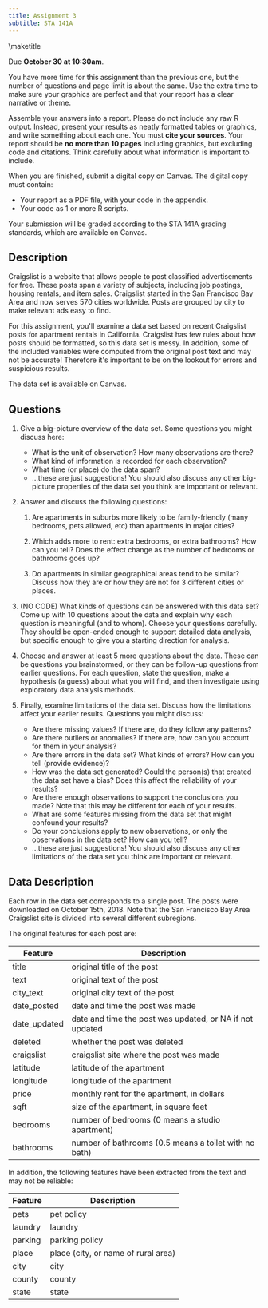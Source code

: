 ```yaml
---
title: Assignment 3
subtitle: STA 141A
---
```


\maketitle

Due __October 30 at 10:30am__.

You have more time for this assignment than the previous one, but the number of
questions and page limit is about the same. Use the extra time to make sure
your graphics are perfect and that your report has a clear narrative or theme.

Assemble your answers into a report. Please do not include any raw R output.
Instead, present your results as neatly formatted tables or graphics, and write
something about each one. You must __cite your sources__. Your report should be
__no more than 10 pages__ including graphics, but excluding code and citations.
Think carefully about what information is important to include. 

When you are finished, submit a digital copy on Canvas. The digital copy must
contain:

* Your report as a PDF file, with your code in the appendix.
* Your code as 1 or more R scripts.

Your submission will be graded according to the STA 141A grading standards,
which are available on Canvas.

## Description

Craigslist is a website that allows people to post classified advertisements
for free. These posts span a variety of subjects, including job postings,
housing rentals, and item sales. Craigslist started in the San Francisco Bay
Area and now serves 570 cities worldwide. Posts are grouped by city to make
relevant ads easy to find.

For this assignment, you'll examine a data set based on recent Craigslist posts
for apartment rentals in California. Craigslist has few rules about how posts
should be formatted, so this data set is messy. In addition, some of the
included variables were computed from the original post text and may not be
accurate! Therefore it's important to be on the lookout for errors and
suspicious results.

The data set is available on Canvas.

## Questions

1. Give a big-picture overview of the data set. Some questions you might
   discuss here:
      * What is the unit of observation? How many observations are there?
      * What kind of information is recorded for each observation?
      * What time (or place) do the data span?
      * ...these are just suggestions! You should also discuss any other
        big-picture properties of the data set you think are important or
        relevant.

2.  Answer and discuss the following questions:
    
    1. Are apartments in suburbs more likely to be family-friendly (many
       bedrooms, pets allowed, etc) than apartments in major cities?

    2. Which adds more to rent: extra bedrooms, or extra bathrooms? How can you
       tell? Does the effect change as the number of bedrooms or bathrooms goes
       up?
    
    3. Do apartments in similar geographical areas tend to be similar? Discuss
       how they are or how they are not for 3 different cities or places.
    
3. (NO CODE) What kinds of questions can be answered with this data set? Come
   up with 10 questions about the data and explain why each question is
   meaningful (and to whom). Choose your questions carefully. They should be
   open-ended enough to support detailed data analysis, but specific enough to
   give you a starting direction for analysis.

4. Choose and answer at least 5 more questions about the data. These can be
   questions you brainstormed, or they can be follow-up questions from earlier
   questions. For each question, state the question, make a hypothesis (a
   guess) about what you will find, and then investigate using exploratory data
   analysis methods.

5. Finally, examine limitations of the data set. Discuss how the limitations
   affect your earlier results. Questions you might discuss:
      * Are there missing values? If there are, do they follow any patterns?
      * Are there outliers or anomalies? If there are, how can you account for
        them in your analysis?
      * Are there errors in the data set? What kinds of errors? How can you
        tell (provide evidence)?
      * How was the data set generated? Could the person(s) that created the
        data set have a bias? Does this affect the reliability of your results?
      * Are there enough observations to support the conclusions you made? Note
        that this may be different for each of your results.
      * What are some features missing from the data set that might confound
        your results?
      * Do your conclusions apply to new observations, or only the observations
        in the data set? How can you tell?
      * ...these are just suggestions! You should also discuss any other
        limitations of the data set you think are important or relevant.

## Data Description

Each row in the data set corresponds to a single post. The posts were
downloaded on October 15th, 2018. Note that the San Francisco Bay Area
Craigslist site is divided into several different subregions.

The original features for each post are:

Feature      | Description
------------ | -----------
title        | original title of the post
text         | original text of the post
city_text    | original city text of the post
date_posted  | date and time the post was made
date_updated | date and time the post was updated, or NA if not updated
deleted      | whether the post was deleted
craigslist   | craigslist site where the post was made
latitude     | latitude of the apartment
longitude    | longitude of the apartment
price        | monthly rent for the apartment, in dollars
sqft         | size of the apartment, in square feet
bedrooms     | number of bedrooms (0 means a studio apartment)
bathrooms    | number of bathrooms (0.5 means a toilet with no bath)

In addition, the following features have been extracted from the text and may
not be reliable:

Feature      | Description
------------ | -----------
pets         | pet policy
laundry      | laundry
parking      | parking policy
place        | place (city, or name of rural area)
city         | city
county       | county
state        | state

